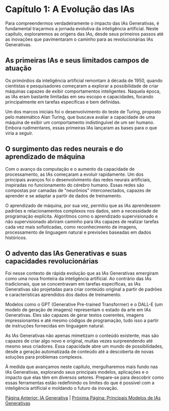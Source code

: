 # Capítulo 1: A Evolução das IAs

Para compreendermos verdadeiramente o impacto das IAs Generativas, é fundamental traçarmos a jornada evolutiva da inteligência artificial. Neste capítulo, exploraremos as origens das IAs, desde seus primeiros passos até as inovações que pavimentaram o caminho para as revolucionárias IAs Generativas.

## As primeiras IAs e seus limitados campos de atuação

Os primórdios da inteligência artificial remontam à década de 1950, quando cientistas e pesquisadores começaram a explorar a possibilidade de criar máquinas capazes de exibir comportamentos inteligentes. Naquela época, as IAs eram bastante limitadas em seu escopo e capacidades, focando principalmente em tarefas específicas e bem definidas.

Um dos marcos iniciais foi o desenvolvimento do teste de Turing, proposto pelo matemático Alan Turing, que buscava avaliar a capacidade de uma máquina de exibir um comportamento indistinguível de um ser humano. Embora rudimentares, essas primeiras IAs lançaram as bases para o que viria a seguir.

## O surgimento das redes neurais e do aprendizado de máquina

Com o avanço da computação e o aumento da capacidade de processamento, as IAs começaram a evoluir rapidamente. Um dos principais avanços foi o desenvolvimento das redes neurais artificiais, inspiradas no funcionamento do cérebro humano. Essas redes são compostas por camadas de "neurônios" interconectados, capazes de aprender e se adaptar a partir de dados de treinamento.

O aprendizado de máquina, por sua vez, permitiu que as IAs aprendessem padrões e relacionamentos complexos nos dados, sem a necessidade de programação explícita. Algoritmos como o aprendizado supervisionado e não supervisionado abriram caminho para IAs capazes de realizar tarefas cada vez mais sofisticadas, como reconhecimento de imagens, processamento de linguagem natural e previsões baseadas em dados históricos.

## O advento das IAs Generativas e suas capacidades revolucionárias

Foi nesse contexto de rápida evolução que as IAs Generativas emergiram como uma nova fronteira da inteligência artificial. Ao contrário das IAs tradicionais, que se concentravam em tarefas específicas, as IAs Generativas são projetadas para criar conteúdo original a partir de padrões e características aprendidos dos dados de treinamento.

Modelos como o GPT (Generative Pre-trained Transformer) e o DALL-E (um modelo de geração de imagens) representam o estado da arte em IAs Generativas. Eles são capazes de gerar textos coerentes, imagens impressionantes e até mesmo códigos de programação, tudo isso a partir de instruções fornecidas em linguagem natural.

As IAs Generativas não apenas mimetizam o conteúdo existente, mas são capazes de criar algo novo e original, muitas vezes surpreendendo até mesmo seus criadores. Essa capacidade abre um mundo de possibilidades, desde a geração automatizada de conteúdo até a descoberta de novas soluções para problemas complexos.

À medida que avançamos neste capítulo, mergulharemos mais fundo nas IAs Generativas, explorando seus principais modelos, aplicações e o impacto que elas têm em diversos setores. Prepare-se para descobrir como essas ferramentas estão redefinindo os limites do que é possível com a inteligência artificial e moldando o futuro da inovação.

[Página Anterior: IA Generativa](ia-generativa.md) | [Próxima Página: Principais Modelos de IAs Generativas](modelos-ias-generativas.md)
